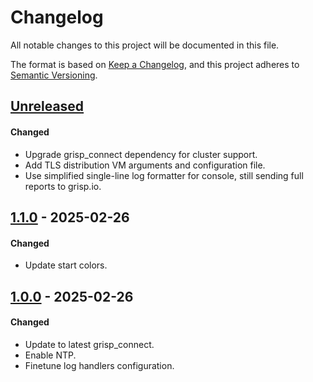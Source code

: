 # Changelog

All notable changes to this project will be documented in this file.

The format is based on [Keep a Changelog](https://keepachangelog.com/en/1.0.0/),
and this project adheres to
[Semantic Versioning](https://semver.org/spec/v2.0.0.html).

## [Unreleased]

#### Changed

- Upgrade grisp_connect dependency for cluster support.
- Add TLS distribution VM arguments and configuration file.
- Use simplified single-line log formatter for console, still sending full
  reports to grisp.io.

## [1.1.0] - 2025-02-26

#### Changed
- Update start colors.

## [1.0.0] - 2025-02-26

#### Changed

- Update to latest grisp_connect.
- Enable NTP.
- Finetune log handlers configuration.

[Unreleased]: https://github.com/grisp/grisp_demo/compare/1.1.0...HEAD
[1.1.0]: https://github.com/grisp/grisp_demo/compare/1.0.0...1.1.0
[1.0.0]: https://github.com/grisp/grisp_demo/compare/4a85b12e487e41ab6137c52be6ac6695ea0b9c44...1.0.0

